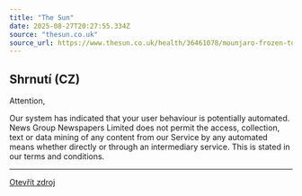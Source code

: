 ```yaml
---
title: "The Sun"
date: 2025-08-27T20:27:55.334Z
source: "thesun.co.uk"
source_url: https://www.thesun.co.uk/health/36461078/mounjaro-frozen-tonight-panic-buy-price-hike/
---
```


## Shrnutí (CZ)
Attention,

Our system has indicated that your user behaviour is potentially automated. News Group Newspapers Limited does not permit the access, collection, text or data mining of any content from our Service by any automated means whether directly or through an intermediary service. This is stated in our terms and conditions.

---

[Otevřít zdroj](https://www.thesun.co.uk/health/36461078/mounjaro-frozen-tonight-panic-buy-price-hike/)
